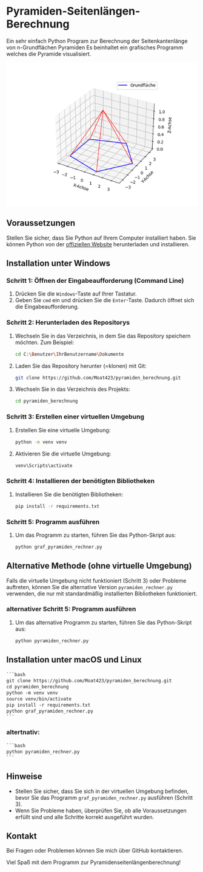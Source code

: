 # Pyramiden-Seitenlängen-Berechnung

Ein sehr einfach Python Program zur Berechnung der Seitenkantenlänge von n-Grundflächen Pyramiden
Es beinhaltet ein grafisches Programm welches die Pyramide visualisiert.

![5-eckige Pyramide,70°, 4](pictures/5-eckige_Pyramide.png)

## Voraussetzungen

Stellen Sie sicher, dass Sie Python auf Ihrem Computer installiert haben. Sie können Python von der [offiziellen Website](https://www.python.org/downloads/) herunterladen und installieren.

## Installation unter Windows

### Schritt 1: Öffnen der Eingabeaufforderung (Command Line)

1. Drücken Sie die `Windows`-Taste auf Ihrer Tastatur.
2. Geben Sie `cmd` ein und drücken Sie die `Enter`-Taste. Dadurch öffnet sich die Eingabeaufforderung.

### Schritt 2: Herunterladen des Repositorys

1. Wechseln Sie in das Verzeichnis, in dem Sie das Repository speichern möchten. Zum Beispiel:
    ```bash
    cd C:\Benutzer\IhrBenutzername\Dokumente
    ```

2. Laden Sie das Repository herunter (=klonen) mit Git:
    ```bash
    git clone https://github.com/Moat423/pyramiden_berechnung.git
    ```

3. Wechseln Sie in das Verzeichnis des Projekts:
    ```bash
    cd pyramiden_berechnung
    ```

### Schritt 3: Erstellen einer virtuellen Umgebung

1. Erstellen Sie eine virtuelle Umgebung:
    ```bash
    python -m venv venv
    ```

2. Aktivieren Sie die virtuelle Umgebung:
    ```bash
    venv\Scripts\activate
    ```

### Schritt 4: Installieren der benötigten Bibliotheken

1. Installieren Sie die benötigten Bibliotheken:
    ```bash
    pip install -r requirements.txt
    ```

### Schritt 5: Programm ausführen

1. Um das Programm zu starten, führen Sie das Python-Skript aus:
    ```bash
    python graf_pyramiden_rechner.py
    ```

## Alternative Methode (ohne virtuelle Umgebung)

Falls die virtuelle Umgebung nicht funktioniert (Schritt 3) oder Probleme auftreten, können Sie die alternative Version `pyramiden_rechner.py` verwenden, die nur mit standardmäßig installierten Bibliotheken funktioniert.

### alternativer Schritt 5: Programm ausführen

1. Um das alternative Programm zu starten, führen Sie das Python-Skript aus:
    ```bash
    python pyramiden_rechner.py
    ```

## Installation unter macOS und Linux

    ```bash
    git clone https://github.com/Moat423/pyramiden_berechnung.git
    cd pyramiden_berechnung
    python -m venv venv
	source venv/bin/activate
    pip install -r requirements.txt
    python graf_pyramiden_rechner.py
    ```
### altertnativ:
	
    ```bash
    python pyramiden_rechner.py
    ```

## Hinweise

- Stellen Sie sicher, dass Sie sich in der virtuellen Umgebung befinden, bevor Sie das Programm `graf_pyramiden_rechner.py` ausführen (Schritt 3).
- Wenn Sie Probleme haben, überprüfen Sie, ob alle Voraussetzungen erfüllt sind und alle Schritte korrekt ausgeführt wurden.

## Kontakt

Bei Fragen oder Problemen können Sie mich über GitHub kontaktieren.

Viel Spaß mit dem Programm zur Pyramidenseitenlängenberechnung!
